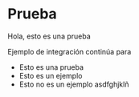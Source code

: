 # Prueba

Hola, esto es una prueba

Ejemplo de integración continúa para

* Esto es una prueba
* Esto es un ejemplo
* Esto no es un ejemplo
asdfghjklñ
